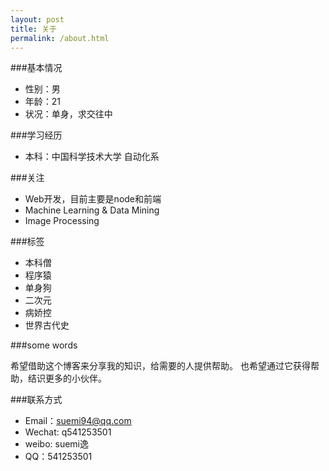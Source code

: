 ```yaml
---
layout: post
title: 关于
permalink: /about.html
---
```


###基本情况
- 性别：男
- 年龄：21
- 状况：单身，求交往中


###学习经历
- 本科：中国科学技术大学 自动化系

###关注
- Web开发，目前主要是node和前端
- Machine Learning & Data Mining
- Image Processing

###标签
- 本科僧
- 程序猿
- 单身狗
- 二次元
- 病娇控
- 世界古代史

###some words

希望借助这个博客来分享我的知识，给需要的人提供帮助。
也希望通过它获得帮助，结识更多的小伙伴。

###联系方式
- Email：suemi94@qq.com
- Wechat: q541253501
- weibo: suemi逸
- QQ：541253501


